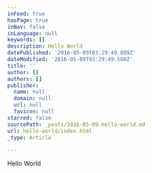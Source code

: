 ```yaml
---
inFeed: true
hasPage: true
inNav: false
inLanguage: null
keywords: []
description: Hello World
datePublished: '2016-05-09T03:29:49.809Z'
dateModified: '2016-05-09T03:29:49.500Z'
title: ''
author: []
authors: []
publisher:
  name: null
  domain: null
  url: null
  favicon: null
starred: false
sourcePath: _posts/2016-05-09-hello-world.md
url: hello-world/index.html
_type: Article

---
```

Hello World
